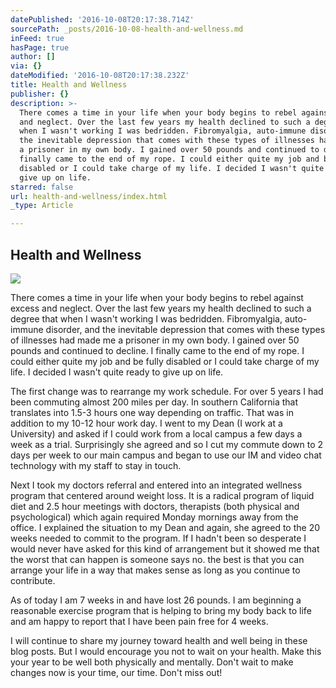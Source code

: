 ```yaml
---
datePublished: '2016-10-08T20:17:38.714Z'
sourcePath: _posts/2016-10-08-health-and-wellness.md
inFeed: true
hasPage: true
author: []
via: {}
dateModified: '2016-10-08T20:17:38.232Z'
title: Health and Wellness
publisher: {}
description: >-
  There comes a time in your life when your body begins to rebel against excess
  and neglect. Over the last few years my health declined to such a degree that
  when I wasn't working I was bedridden. Fibromyalgia, auto-immune disorder, and
  the inevitable depression that comes with these types of illnesses had made me
  a prisoner in my own body. I gained over 50 pounds and continued to decline. I
  finally came to the end of my rope. I could either quite my job and be fully
  disabled or I could take charge of my life. I decided I wasn't quite ready to
  give up on life.
starred: false
url: health-and-wellness/index.html
_type: Article

---
```

## Health and Wellness
![](https://the-grid-user-content.s3-us-west-2.amazonaws.com/8ab85dec-125a-44f8-949b-8cb869358911.jpg)

There comes a time in your life when your body begins to rebel against excess and neglect. Over the last few years my health declined to such a degree that when I wasn't working I was bedridden. Fibromyalgia, auto-immune disorder, and the inevitable depression that comes with these types of illnesses had made me a prisoner in my own body. I gained over 50 pounds and continued to decline. I finally came to the end of my rope. I could either quite my job and be fully disabled or I could take charge of my life. I decided I wasn't quite ready to give up on life.

The first change was to rearrange my work schedule. For over 5 years I had been commuting almost 200 miles per day. In southern California that translates into 1.5-3 hours one way depending on traffic. That was in addition to my 10-12 hour work day. I went to my Dean (I work at a University) and asked if I could work from a local campus a few days a week as a trial. Surprisingly she agreed and so I cut my commute down to 2 days per week to our main campus and began to use our IM and video chat technology with my staff to stay in touch.

Next I took my doctors referral and entered into an integrated wellness program that centered around weight loss. It is a radical program of liquid diet and 2.5 hour meetings with doctors, therapists (both physical and psychological) which again required Monday mornings away from the office. I explained the situation to my Dean and again, she agreed to the 20 weeks needed to commit to the program. If I hadn't been so desperate I would never have asked for this kind of arrangement but it showed me that the worst that can happen is someone says no. the best is that you can arrange your life in a way that makes sense as long as you continue to contribute.

As of today I am 7 weeks in and have lost 26 pounds. I am beginning a reasonable exercise program that is helping to bring my body back to life and am happy to report that I have been pain free for 4 weeks.

I will continue to share my journey toward health and well being in these blog posts. But I would encourage you not to wait on your health. Make this your year to be well both physically and mentally. Don't wait to make changes now is your time, our time. Don't miss out!